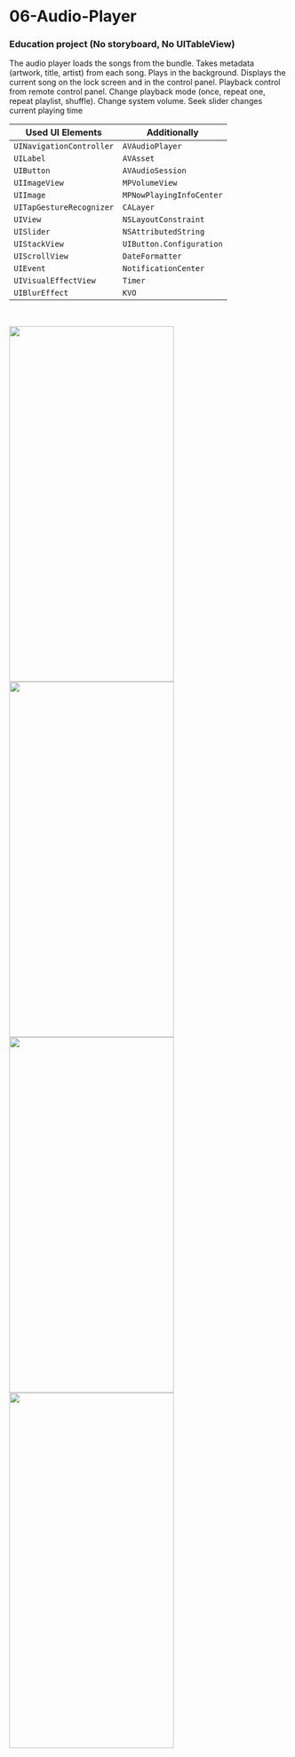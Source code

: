 # 06-Audio-Player

### Education project (No storyboard, No UITableView)

The audio player loads the songs from the bundle. 
Takes metadata (artwork, title, artist) from each song. 
Plays in the background. Displays the current song on the lock screen and in the control panel. 
Playback control from remote control panel. Change playback mode (once, repeat one, repeat playlist, shuffle). 
Change system volume. Seek slider changes current playing time

| Used UI Elements | Additionally |
--- | ---
| `UINavigationController` | `AVAudioPlayer`
| `UILabel` | `AVAsset`
| `UIButton` | `AVAudioSession`
| `UIImageView` | `MPVolumeView`
| `UIImage` | `MPNowPlayingInfoCenter`
| `UITapGestureRecognizer` | `CALayer`
| `UIView` | `NSLayoutConstraint`
| `UISlider` | `NSAttributedString`
| `UIStackView` | `UIButton.Configuration`
| `UIScrollView` | `DateFormatter`
| `UIEvent` | `NotificationCenter`
| `UIVisualEffectView` | `Timer`
| `UIBlurEffect` | `KVO`
<br>

<img src="https://user-images.githubusercontent.com/80542175/178109948-6081458f-79c6-4026-bb0d-0c925cfc21c3.gif" height=640 width=296><img src="https://user-images.githubusercontent.com/80542175/178109956-155bdd95-463d-4b3b-9e73-005b0669945b.gif" height=640 width=296><img src="https://user-images.githubusercontent.com/80542175/178109962-f792681b-6245-4e71-ac27-0c79e75796e2.gif" height=640 width=296><img src="https://user-images.githubusercontent.com/80542175/178110318-2ea8eae0-7c4d-4b1e-9773-abf727efbf24.gif" height=640 width=296>

